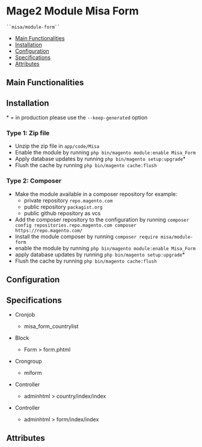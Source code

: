 # Mage2 Module Misa Form

    ``misa/module-form``

 - [Main Functionalities](#markdown-header-main-functionalities)
 - [Installation](#markdown-header-installation)
 - [Configuration](#markdown-header-configuration)
 - [Specifications](#markdown-header-specifications)
 - [Attributes](#markdown-header-attributes)


## Main Functionalities


## Installation
\* = in production please use the `--keep-generated` option

### Type 1: Zip file

 - Unzip the zip file in `app/code/Misa`
 - Enable the module by running `php bin/magento module:enable Misa_Form`
 - Apply database updates by running `php bin/magento setup:upgrade`\*
 - Flush the cache by running `php bin/magento cache:flush`

### Type 2: Composer

 - Make the module available in a composer repository for example:
    - private repository `repo.magento.com`
    - public repository `packagist.org`
    - public github repository as vcs
 - Add the composer repository to the configuration by running `composer config repositories.repo.magento.com composer https://repo.magento.com/`
 - Install the module composer by running `composer require misa/module-form`
 - enable the module by running `php bin/magento module:enable Misa_Form`
 - apply database updates by running `php bin/magento setup:upgrade`\*
 - Flush the cache by running `php bin/magento cache:flush`


## Configuration




## Specifications

 - Cronjob
	- misa_form_countrylist

 - Block
	- Form > form.phtml

 - Crongroup
	- miform

 - Controller
	- adminhtml > country/index/index

 - Controller
	- adminhtml > form/index/index


## Attributes



